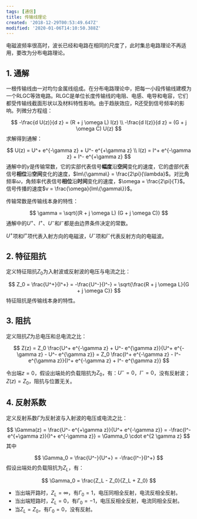 ```yaml
---
tags: [通信]
title: 传输线理论
created: '2018-12-29T00:53:49.647Z'
modified: '2020-01-06T14:10:50.388Z'
---
```


电磁波频率很高时，波长已经和电路在相同的尺度了，此时集总电路理论不再适用，要改为分布电路理论。

## 1. 通解
一根传输线由一对均匀金属线组成。在分布电路理论中，把每一小段传输线建模为一个RLGC等效电路。RLGC是单位长度传输线的电阻、电感、电导和电容，它们都受传输线截面形状以及材料特性影响。由于趋肤效应，R还受到信号频率的影响。列微分方程组：

$$
-\frac{d U(z)}{d z} = (R + j \omega L) I(z) \\
-\frac{d I(z)}{d z} = (G + j \omega C) U(z)
$$
求解得到通解：

$$
U(z) = U^+ e^{-\gamma z} + U^- e^{+\gamma z} \\
I(z) = I^+ e^{-\gamma z} + I^- e^{+\gamma z}
$$
通解中的$\gamma$是传输常数，它的实部代表信号**幅度**沿**空间**变化的速度，它的虚部代表信号**相位**沿**空间**变化的速度，$Im\{\gamma\} = \frac{2\pi}{\lambda}$。对比角频率$\omega$，角频率代表信号**相位**沿**时间**变化的速度，$\omega = \frac{2\pi}{T}$。信号传播的速度$v = \frac{\omega}{Im\{\gamma\}}$。

传输常数是传输线本身的特性：

$$
\gamma = \sqrt{(R + j \omega L) (G + j \omega C)}
$$
通解中的$U^+$、$I^+$、$U^-$和$I^-$都是由边界条件决定的常数。

$U^+$项和$I^+$项代表入射方向的电磁波，$U^-$项和$I^-$代表反射方向的电磁波。

## 2. 特征阻抗
定义特征阻抗$Z_0$为入射波或反射波的电压与电流之比：

$$
Z_0 = \frac{U^+}{I^+} = -\frac{U^-}{I^-} = \sqrt{\frac{R + j \omega L}{G + j \omega C}}
$$
特征阻抗是传输线本身的特性。

## 3. 阻抗
定义阻抗$Z$为总电压和总电流之比：

$$
Z(z) = Z_0 \frac{U^+ e^{-\gamma z} + U^- e^{\gamma z}}{U^+ e^{-\gamma z} - U^- e^{\gamma z}}
= Z_0 \frac{I^+ e^{-\gamma z} - I^- e^{\gamma z}}{I^+ e^{-\gamma z} + I^- e^{\gamma z}}
$$

令出端$z=0$，假设出端处的负载阻抗为$Z_0$，有：$U^-=0$，$I^-=0$，没有反射波；$Z(z) = Z_0$，阻抗与位置无关。

## 4. 反射系数
定义反射系数$\Gamma$为反射波与入射波的电压或电流之比：

$$
\Gamma(z) = \frac{U^- e^{+\gamma z}}{U^+ e^{-\gamma z}} = -\frac{I^- e^{+\gamma z}}{I^+ e^{-\gamma z}} = \Gamma_0 \cdot e^{2 \gamma z}
$$
其中

$$
\Gamma_0 = \frac{U^-}{U^+} = -\frac{I^-}{I^+}
$$
假设出端处的负载阻抗为$Z_L$，有：

$$
\Gamma_0 = \frac{Z_L - Z_0}{Z_L + Z_0}
$$
* 当出端开路时，$Z_L = \infty$，有$\Gamma_0 = 1$，电压同相全反射，电流反相全反射。
* 当出端短路时，$Z_L = 0$，有$\Gamma_0 = -1$，电压反相全反射，电流同相全反射。
* 当$Z_L = Z_0$，有$\Gamma_0 = 0$，没有反射。

